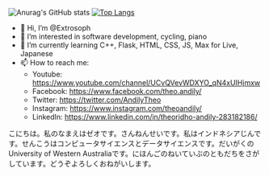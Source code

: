 ![Anurag's GitHub stats](https://github-readme-stats.vercel.app/api?username=Extrosoph&show_icons=true&theme=tokyonight)
[![Top Langs](https://github-readme-stats.vercel.app/api/top-langs/?username=Extrosoph)](https://github.com/anuraghazra/github-readme-stats)


* 👋 Hi, I’m @Extrosoph
* 👀 I’m interested in software development, cycling, piano
* 🌱 I’m currently learning C++, Flask, HTML, CSS, JS, Max for Live, Japanese
* 📫 How to reach me:
  * Youtube: https://www.youtube.com/channel/UCvQVevWDXYO_qN4xUIHjmxw
  * Facebook: https://www.facebook.com/theo.andily/
  * Twitter: https://twitter.com/AndilyTheo
  * Instagram: https://www.instagram.com/theoandily/
  * LinkedIn: https://www.linkedin.com/in/theoridho-andily-283182186/

こにちは。私のなまえはゼオです。さんねんせいです。私はインドネシアじんです。せんこうはコンピュータサイエンスとデータサイエンスです。だいがくのUniversity of Western Australiaです。にほんごのねいていぶのともだちをさがしています。どうぞよろしくおねがいします。

<!---
Extrosoph/Extrosoph is a ✨ special ✨ repository because its `README.md` (this file) appears on your GitHub profile.
You can click the Preview link to take a look at your changes.
--->
